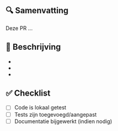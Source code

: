 ## 🔍 Samenvatting

<!-- Geef een korte beschrijving van deze wijziging (1-3 zinnen) -->

Deze PR ...

## 📝 Beschrijving

<!-- Beschrijf in detail en puntsgewijs wat je aangepast hebt. -->

-
-
-

## ✅ Checklist

- [ ] Code is lokaal getest
- [ ] Tests zijn toegevoegd/aangepast
- [ ] Documentatie bijgewerkt (indien nodig)
